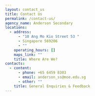 ```yaml
---
layout: contact_us
title: Contact Us
permalink: /contact-us/
agency_name: Anderson Secondary
locations:
  - address:
      - "10 Ang Mo Kio Street 53 "
      - Singapore 569206
      - ""
    operating_hours: []
    maps_link: ""
    title: Where Are We?
contacts:
  - content:
      - phone: +65 6459 8303
      - email: anderson_ss@moe.edu.sg
      - other: ""
    title: General Enquiries & Feedback
---
```

